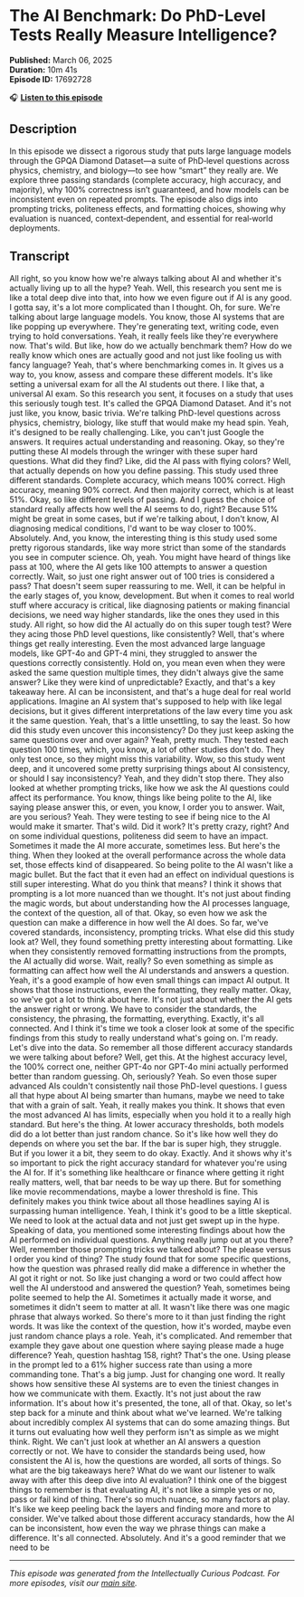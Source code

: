 # The AI Benchmark: Do PhD-Level Tests Really Measure Intelligence?

**Published:** March 06, 2025  
**Duration:** 10m 41s  
**Episode ID:** 17692728

🎧 **[Listen to this episode](https://intellectuallycurious.buzzsprout.com/2529712/episodes/17692728-the-ai-benchmark-do-phd-level-tests-really-measure-intelligence?)**

## Description

In this episode we dissect a rigorous study that puts large language models through the GPQA Diamond Dataset—a suite of PhD‑level questions across physics, chemistry, and biology—to see how “smart” they really are. We explore three passing standards (complete accuracy, high accuracy, and majority), why 100% correctness isn’t guaranteed, and how models can be inconsistent even on repeated prompts. The episode also digs into prompting tricks, politeness effects, and formatting choices, showing why evaluation is nuanced, context‑dependent, and essential for real‑world deployments.

## Transcript

All right, so you know how we're always talking about AI and whether it's actually living up to all the hype? Yeah. Well, this research you sent me is like a total deep dive into that, into how we even figure out if AI is any good. I gotta say, it's a lot more complicated than I thought. Oh, for sure. We're talking about large language models. You know, those AI systems that are like popping up everywhere. They're generating text, writing code, even trying to hold conversations. Yeah, it really feels like they're everywhere now. That's wild. But like, how do we actually benchmark them? How do we really know which ones are actually good and not just like fooling us with fancy language? Yeah, that's where benchmarking comes in. It gives us a way to, you know, assess and compare these different models. It's like setting a universal exam for all the AI students out there. I like that, a universal AI exam. So this research you sent, it focuses on a study that uses this seriously tough test. It's called the GPQA Diamond Dataset. And it's not just like, you know, basic trivia. We're talking PhD-level questions across physics, chemistry, biology, like stuff that would make my head spin. Yeah, it's designed to be really challenging. Like, you can't just Google the answers. It requires actual understanding and reasoning. Okay, so they're putting these AI models through the wringer with these super hard questions. What did they find? Like, did the AI pass with flying colors? Well, that actually depends on how you define passing. This study used three different standards. Complete accuracy, which means 100% correct. High accuracy, meaning 90% correct. And then majority correct, which is at least 51%. Okay, so like different levels of passing. And I guess the choice of standard really affects how well the AI seems to do, right? Because 51% might be great in some cases, but if we're talking about, I don't know, AI diagnosing medical conditions, I'd want to be way closer to 100%. Absolutely. And, you know, the interesting thing is this study used some pretty rigorous standards, like way more strict than some of the standards you see in computer science. Oh, yeah. You might have heard of things like pass at 100, where the AI gets like 100 attempts to answer a question correctly. Wait, so just one right answer out of 100 tries is considered a pass? That doesn't seem super reassuring to me. Well, it can be helpful in the early stages of, you know, development. But when it comes to real world stuff where accuracy is critical, like diagnosing patients or making financial decisions, we need way higher standards, like the ones they used in this study. All right, so how did the AI actually do on this super tough test? Were they acing those PhD level questions, like consistently? Well, that's where things get really interesting. Even the most advanced large language models, like GPT-4o and GPT-4 mini, they struggled to answer the questions correctly consistently. Hold on, you mean even when they were asked the same question multiple times, they didn't always give the same answer? Like they were kind of unpredictable? Exactly, and that's a key takeaway here. AI can be inconsistent, and that's a huge deal for real world applications. Imagine an AI system that's supposed to help with like legal decisions, but it gives different interpretations of the law every time you ask it the same question. Yeah, that's a little unsettling, to say the least. So how did this study even uncover this inconsistency? Do they just keep asking the same questions over and over again? Yeah, pretty much. They tested each question 100 times, which, you know, a lot of other studies don't do. They only test once, so they might miss this variability. Wow, so this study went deep, and it uncovered some pretty surprising things about AI consistency, or should I say inconsistency? Yeah, and they didn't stop there. They also looked at whether prompting tricks, like how we ask the AI questions could affect its performance. You know, things like being polite to the AI, like saying please answer this, or even, you know, I order you to answer. Wait, are you serious? Yeah. They were testing to see if being nice to the AI would make it smarter. That's wild. Did it work? It's pretty crazy, right? And on some individual questions, politeness did seem to have an impact. Sometimes it made the AI more accurate, sometimes less. But here's the thing. When they looked at the overall performance across the whole data set, those effects kind of disappeared. So being polite to the AI wasn't like a magic bullet. But the fact that it even had an effect on individual questions is still super interesting. What do you think that means? I think it shows that prompting is a lot more nuanced than we thought. It's not just about finding the magic words, but about understanding how the AI processes language, the context of the question, all of that. Okay, so even how we ask the question can make a difference in how well the AI does. So far, we've covered standards, inconsistency, prompting tricks. What else did this study look at? Well, they found something pretty interesting about formatting. Like when they consistently removed formatting instructions from the prompts, the AI actually did worse. Wait, really? So even something as simple as formatting can affect how well the AI understands and answers a question. Yeah, it's a good example of how even small things can impact AI output. It shows that those instructions, even the formatting, they really matter. Okay, so we've got a lot to think about here. It's not just about whether the AI gets the answer right or wrong. We have to consider the standards, the consistency, the phrasing, the formatting, everything. Exactly, it's all connected. And I think it's time we took a closer look at some of the specific findings from this study to really understand what's going on. I'm ready. Let's dive into the data. So remember all those different accuracy standards we were talking about before? Well, get this. At the highest accuracy level, the 100% correct one, neither GPT-4o nor GPT-4o mini actually performed better than random guessing. Oh, seriously? Yeah. So even those super advanced AIs couldn't consistently nail those PhD-level questions. I guess all that hype about AI being smarter than humans, maybe we need to take that with a grain of salt. Yeah, it really makes you think. It shows that even the most advanced AI has limits, especially when you hold it to a really high standard. But here's the thing. At lower accuracy thresholds, both models did do a lot better than just random chance. So it's like how well they do depends on where you set the bar. If the bar is super high, they struggle. But if you lower it a bit, they seem to do okay. Exactly. And it shows why it's so important to pick the right accuracy standard for whatever you're using the AI for. If it's something like healthcare or finance where getting it right really matters, well, that bar needs to be way up there. But for something like movie recommendations, maybe a lower threshold is fine. This definitely makes you think twice about all those headlines saying AI is surpassing human intelligence. Yeah, I think it's good to be a little skeptical. We need to look at the actual data and not just get swept up in the hype. Speaking of data, you mentioned some interesting findings about how the AI performed on individual questions. Anything really jump out at you there? Well, remember those prompting tricks we talked about? The please versus I order you kind of thing? The study found that for some specific questions, how the question was phrased really did make a difference in whether the AI got it right or not. So like just changing a word or two could affect how well the AI understood and answered the question? Yeah, sometimes being polite seemed to help the AI. Sometimes it actually made it worse, and sometimes it didn't seem to matter at all. It wasn't like there was one magic phrase that always worked. So there's more to it than just finding the right words. It was like the context of the question, how it's worded, maybe even just random chance plays a role. Yeah, it's complicated. And remember that example they gave about one question where saying please made a huge difference? Yeah, question hashtag 158, right? That's the one. Using please in the prompt led to a 61% higher success rate than using a more commanding tone. That's a big jump. Just for changing one word. It really shows how sensitive these AI systems are to even the tiniest changes in how we communicate with them. Exactly. It's not just about the raw information. It's about how it's presented, the tone, all of that. Okay, so let's step back for a minute and think about what we've learned. We're talking about incredibly complex AI systems that can do some amazing things. But it turns out evaluating how well they perform isn't as simple as we might think. Right. We can't just look at whether an AI answers a question correctly or not. We have to consider the standards being used, how consistent the AI is, how the questions are worded, all sorts of things. So what are the big takeaways here? What do we want our listener to walk away with after this deep dive into AI evaluation? I think one of the biggest things to remember is that evaluating AI, it's not like a simple yes or no, pass or fail kind of thing. There's so much nuance, so many factors at play. It's like we keep peeling back the layers and finding more and more to consider. We've talked about those different accuracy standards, how the AI can be inconsistent, how even the way we phrase things can make a difference. It's all connected. Absolutely. And it's a good reminder that we need to be

---
*This episode was generated from the Intellectually Curious Podcast. For more episodes, visit our [main site](https://intellectuallycurious.buzzsprout.com).*
